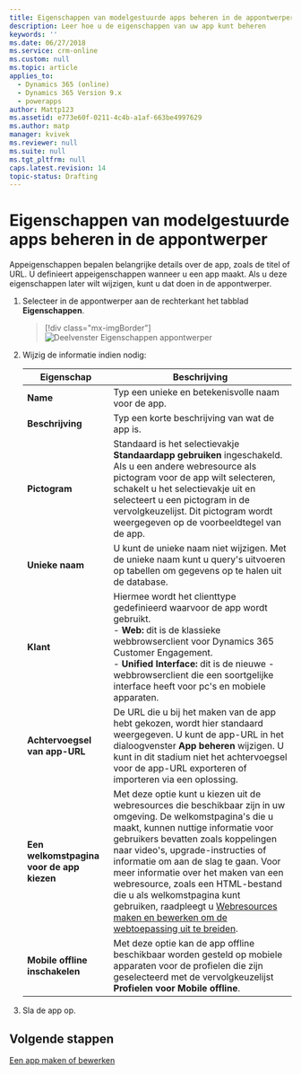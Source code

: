 ```yaml
---
title: Eigenschappen van modelgestuurde apps beheren in de appontwerper van PowerApps | MicrosoftDocs
description: Leer hoe u de eigenschappen van uw app kunt beheren
keywords: ''
ms.date: 06/27/2018
ms.service: crm-online
ms.custom: null
ms.topic: article
applies_to:
  - Dynamics 365 (online)
  - Dynamics 365 Version 9.x
  - powerapps
author: Mattp123
ms.assetid: e773e60f-0211-4c4b-a1af-663be4997629
ms.author: matp
manager: kvivek
ms.reviewer: null
ms.suite: null
ms.tgt_pltfrm: null
caps.latest.revision: 14
topic-status: Drafting
---
```


# <a name="manage-model-driven-app-properties-in-the-app-designer"></a>Eigenschappen van modelgestuurde apps beheren in de appontwerper

Appeigenschappen bepalen belangrijke details over de app, zoals de titel of URL. U definieert appeigenschappen wanneer u een app maakt. Als u deze eigenschappen later wilt wijzigen, kunt u dat doen in de appontwerper.  
  
1.  Selecteer in de appontwerper aan de rechterkant het tabblad **Eigenschappen**.  

    > [!div class="mx-imgBorder"] 
    > ![Deelvenster Eigenschappen appontwerper](media/app-designer-properties-tab.png "Deelvenster Eigenschappen appontwerper")  
  
2.  Wijzig de informatie indien nodig:  

    |Eigenschap|Beschrijving|  
    |--------------|-----------------|
    |**Name**|Typ een unieke en betekenisvolle naam voor de app.|  
    |**Beschrijving**|Typ een korte beschrijving van wat de app is.|  
    |**Pictogram**|Standaard is het selectievakje **Standaardapp gebruiken** ingeschakeld. Als u een andere webresource als pictogram voor de app wilt selecteren, schakelt u het selectievakje uit en selecteert u een pictogram in de vervolgkeuzelijst. Dit pictogram wordt weergegeven op de voorbeeldtegel van de app.|
    |**Unieke naam**| U kunt de unieke naam niet wijzigen. Met de unieke naam kunt u query's uitvoeren op tabellen om gegevens op te halen uit de database.| 
    |**Klant**|Hiermee wordt het clienttype gedefinieerd waarvoor de app wordt gebruikt.<br/>-  **Web:** dit is de klassieke webbrowserclient voor Dynamics 365 Customer Engagement.<br/>-  **Unified Interface:** dit is de nieuwe -webbrowserclient die een soortgelijke interface heeft voor pc's en mobiele apparaten.|
    |**Achtervoegsel van app-URL**| De URL die u bij het maken van de app hebt gekozen, wordt hier standaard weergegeven. U kunt de app-URL in het dialoogvenster **App beheren** wijzigen. U kunt in dit stadium niet het achtervoegsel voor de app-URL exporteren of importeren via een oplossing.|
    |**Een welkomstpagina voor de app kiezen**|Met deze optie kunt u kiezen uit de webresources die beschikbaar zijn in uw omgeving. De welkomstpagina's die u maakt, kunnen nuttige informatie voor gebruikers bevatten zoals koppelingen naar video's, upgrade-instructies of informatie om aan de slag te gaan. Voor meer informatie over het maken van een webresource, zoals een HTML-bestand die u als welkomstpagina kunt gebruiken, raadpleegt u [Webresources maken en bewerken om de webtoepassing uit te breiden](create-edit-web-resources.md).|
    |**Mobile offline inschakelen**|Met deze optie kan de app offline beschikbaar worden gesteld op mobiele apparaten voor de profielen die zijn geselecteerd met de vervolgkeuzelijst **Profielen voor Mobile offline**.|
  
3.  Sla de app op.  
  
## <a name="next-steps"></a>Volgende stappen  
 [Een app maken of bewerken](create-edit-app.md)
